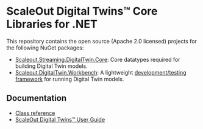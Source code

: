 # ScaleOut Digital Twins&trade; Core Libraries for .NET

This repository contains the open source (Apache 2.0 licensed) projects for the following NuGet packages:

- [Scaleout.Streaming.DigitalTwin.Core](https://www.nuget.org/packages/Scaleout.Streaming.DigitalTwin.Core): Core datatypes required for building Digital Twin models.
- [Scaleout.DigitalTwin.Workbench](https://www.nuget.org/packages/Scaleout.DigitalTwin.Workbench): A lightweight [development/testing framework](https://static.scaleoutsoftware.com/docs/digital_twin_user_guide/software_toolkit/dt_builder/dotnetcore_api/dotnetcore_workbench.html) for running Digital Twin models.

## Documentation
- [Class reference](https://scaleoutsoftware.github.io/DigitalTwinCore-dotnet/)
- [ScaleOut Digital Twins&trade; User Guide](https://static.scaleoutsoftware.com/docs/digital_twin_user_guide/index.html)